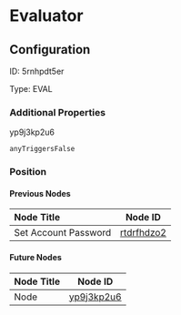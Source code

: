 # Evaluator
## Configuration
ID:  5rnhpdt5er

Type: EVAL 







### Additional Properties
yp9j3kp2u6
```string 
anyTriggersFalse
```





### Position

#### Previous Nodes
| Node Title | Node ID |
| :------------- | ------------ |
| Set Account Password | [rtdrfhdzo2](./rtdrfhdzo2.md) | 
 
 #### Future Nodes
| Node Title | Node ID |
| :------------- | ------------ |
| Node |[yp9j3kp2u6](./yp9j3kp2u6.md) | 